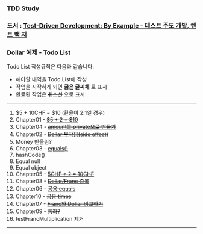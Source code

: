 ### TDD Study

### 도서 : [Test-Driven Development: By Example - 테스트 주도 개발, 켄트 백 저](http://www.yes24.com/Product/Goods/12246033?Acode=101)

### Dollar 예제 - Todo List

Todo List 작성규칙은 다음과 같습니다.  
- 해야할 내역을 Todo List에 작성  
- 작업을 시작하게 되면 **굵은 글씨체** 로 표시  
- 완료된 작업은 ~~취소선~~ 으로 표시

---

1.	$5 + 10CHF = $10 (환율이 2:1일 경우)  
2.	Chapter01 - [~~$5 * 2 = $10~~](01.md)
3.	Chapter04 - [~~amount를 private으로 만들기~~](04.md)
4.	Chapter02 - [~~Dollar 부작용(side effect)~~](02.md)
5.	Money 반올림?
6.	Chapter03 - [~~equals()~~](03.md)
7.	hashCode()
8.	Equal null
9.	Equal object
10.	Chapter05 - [~~5CHF * 2 = 10CHF~~](05.md)
11.	Chapter08 - [~~Dollar/Franc 중복~~](08.md)
12.	Chapter06 - [~~공용 equals~~](06.md)
13.	Chapter10 - [~~공용 times~~](10.md)
14.	Chapter07 - [~~Franc와 Dollar 비교하기~~](07.md)
15. Chapter09 - [~~통화?~~](09.md)
16. testFrancMultiplication 제거

---
